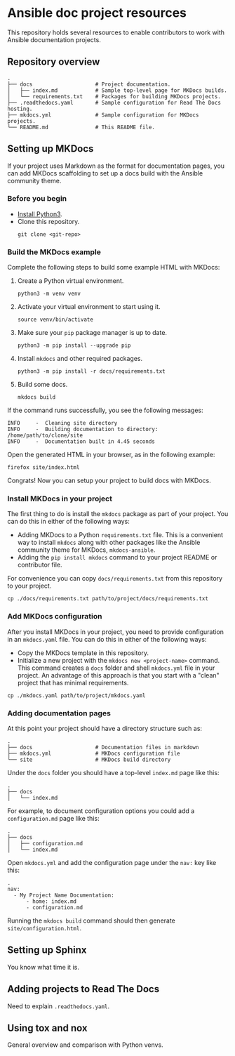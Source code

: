 # Ansible doc project resources

This repository holds several resources to enable contributors to work with Ansible documentation projects.

## Repository overview

```
.
├── docs                    # Project documentation.
│   ├── index.md            # Sample top-level page for MKDocs builds.
│   └── requirements.txt    # Packages for building MKDocs projects.
├── .readthedocs.yaml       # Sample configuration for Read The Docs hosting.
├── mkdocs.yml              # Sample configuration for MKDocs projects.
└── README.md               # This README file.
```

## Setting up MKDocs

If your project uses Markdown as the format for documentation pages, you can add MKDocs scaffolding to set up a docs build with the Ansible community theme.

### Before you begin

- [Install Python3](https://realpython.com/installing-python/).
- Clone this repository.
    ```
    git clone <git-repo>
    ```

### Build the MKDocs example

Complete the following steps to build some example HTML with MKDocs:

1. Create a Python virtual environment.
    ```
    python3 -m venv venv
    ```
2. Activate your virtual environment to start using it.
    ```
    source venv/bin/activate
    ```
3. Make sure your `pip` package manager is up to date.
    ```
    python3 -m pip install --upgrade pip
    ```
4. Install `mkdocs` and other required packages.
    ```
    python3 -m pip install -r docs/requirements.txt
    ```
5. Build some docs.
    ```
    mkdocs build
    ```

If the command runs successfully, you see the following messages:

```
INFO     -  Cleaning site directory
INFO     -  Building documentation to directory: /home/path/to/clone/site
INFO     -  Documentation built in 4.45 seconds
```

Open the generated HTML in your browser, as in the following example:

```
firefox site/index.html
```

Congrats!
Now you can setup your project to build docs with MKDocs.

### Install MKDocs in your project

The first thing to do is install the `mkdocs` package as part of your project.
You can do this in either of the following ways:

- Adding MKDocs to a Python `requirements.txt` file. This is a convenient way to install `mkdocs` along with other packages like the Ansible community theme for MKDocs, `mkdocs-ansible`.
- Adding the `pip install mkdocs` command to your project README or contributor file.

For convenience you can copy `docs/requirements.txt` from this repository to your project.

```
cp ./docs/requirements.txt path/to/project/docs/requirements.txt
```

### Add MKDocs configuration

After you install MKDocs in your project, you need to provide configuration in an `mkdocs.yaml` file.
You can do this in either of the following ways:

- Copy the MKDocs template in this repository.
- Initialize a new project with the `mkdocs new <project-name>` command. This command creates a `docs` folder and shell `mkdocs.yml` file in your project. An advantage of this approach is that you start with a "clean" project that has minimal requirements.

```
cp ./mkdocs.yaml path/to/project/mkdocs.yaml
```

### Adding documentation pages

At this point your project should have a directory structure such as:

```
.
├── docs                    # Documentation files in markdown
├── mkdocs.yml              # MKDocs configuration file
└── site                    # MKDocs build directory
```

Under the `docs` folder you should have a top-level `index.md` page like this:

```
.
├── docs
│   └── index.md
```

For example, to document configuration options you could add a `configuration.md` page like this:

```
.
├── docs
│   ├── configuration.md
│   └── index.md
```

Open `mkdocs.yml` and add the configuration page under the `nav:` key like this:

```
.
nav:
  - My Project Name Documentation:
      - home: index.md
      - configuration.md
```

Running the `mkdocs build` command should then generate `site/configuration.html`.

## Setting up Sphinx

You know what time it is.

## Adding projects to Read The Docs

Need to explain `.readthedocs.yaml`.

## Using tox and nox

General overview and comparison with Python venvs.
